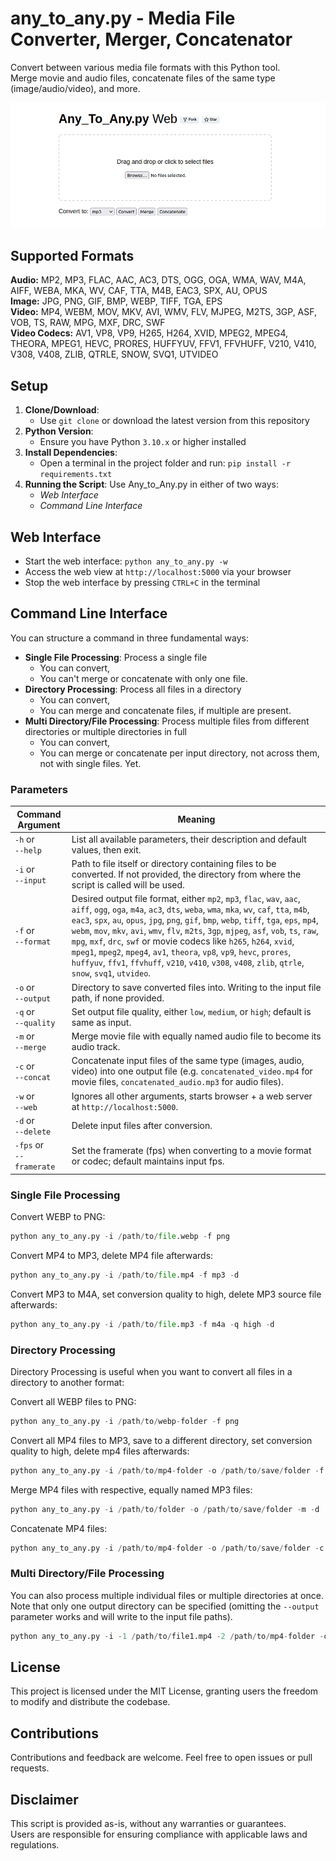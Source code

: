 # any_to_any.py - Media File Converter, Merger, Concatenator

Convert between various media file formats with this Python tool.<br>
Merge movie and audio files, concatenate files of the same type (image/audio/video), and more.

![screenshot](./img/Any-to-Any-Web.png)

## Supported Formats
**Audio:** MP2, MP3, FLAC, AAC, AC3, DTS, OGG, OGA, WMA, WAV, M4A, AIFF, WEBA, MKA, WV, CAF, TTA, M4B, EAC3, SPX, AU, OPUS<br>
**Image:** JPG, PNG, GIF, BMP, WEBP, TIFF, TGA, EPS<br>
**Video:** MP4, WEBM, MOV, MKV, AVI, WMV, FLV, MJPEG, M2TS, 3GP, ASF, VOB, TS, RAW, MPG, MXF, DRC, SWF<br>
**Video Codecs:** AV1, VP8, VP9, H265, H264, XVID, MPEG2, MPEG4, THEORA, MPEG1, HEVC, PRORES, HUFFYUV, FFV1, FFVHUFF, V210, V410, V308, V408, ZLIB, QTRLE, SNOW, SVQ1, UTVIDEO

## Setup
1. **Clone/Download**:
   - Use `git clone` or download the latest version from this repository
2. **Python Version**:
   - Ensure you have Python `3.10.x` or higher installed
3. **Install Dependencies**:
   - Open a terminal in the project folder and run: `pip install -r requirements.txt`
4. **Running the Script**:
   Use Any_to_Any.py in either of two ways:
   - *Web Interface*
   - *Command Line Interface*

## Web Interface
- Start the web interface: `python any_to_any.py -w`
- Access the web view at `http://localhost:5000` via your browser
- Stop the web interface by pressing `CTRL+C` in the terminal

## Command Line Interface
You can structure a command in three fundamental ways:
- **Single File Processing**: Process a single file
   - You can convert,
   - You can't merge or concatenate with only one file.
- **Directory Processing**: Process all files in a directory
   - You can convert,
   - You can merge and concatenate files, if multiple are present.
- **Multi Directory/File Processing**: Process multiple files from different directories or multiple directories in full
   - You can convert,
   - You can merge or concatenate per input directory, not across them, not with single files. Yet.

### Parameters

| Command Argument                | Meaning |
| ----------------------- | ------- |
| `-h` or </br>`--help`        | List all available parameters, their description and default values, then exit. |
| `-i` or </br>`--input`       | Path to file itself or directory containing files to be converted. If not provided, the directory from where the script is called will be used. |
| `-f` or </br>`--format`      | Desired output file format, either `mp2`, `mp3`, `flac`, `wav`, `aac`, `aiff`, `ogg`, `oga`, `m4a`, `ac3`, `dts`, `weba`, `wma`, `mka`, `wv`, `caf`, `tta`, `m4b`, `eac3`, `spx`, `au`, `opus`, `jpg`, `png`, `gif`, `bmp`, `webp`, `tiff`, `tga`, `eps`, `mp4`, `webm`, `mov`, `mkv`, `avi`, `wmv`, `flv`, `m2ts`, `3gp`, `mjpeg`, `asf`, `vob`, `ts`, `raw`, `mpg`, `mxf`, `drc`, `swf` or movie codecs like `h265`, `h264`, `xvid`, `mpeg1`, `mpeg2`, `mpeg4`, `av1`, `theora`, `vp8`, `vp9`, `hevc`, `prores`, `huffyuv`, `ffv1`, `ffvhuff`, `v210`, `v410`, `v308`, `v408`, `zlib`, `qtrle`, `snow`, `svq1`, `utvideo`. |
| `-o` or </br>`--output`      | Directory to save converted files into. Writing to the input file path, if none provided. |
| `-q` or </br>`--quality`     | Set output file quality, either `low`, `medium`, or `high`; default is same as input. |
| `-m` or </br>`--merge`       | Merge movie file with equally named audio file to become its audio track. |
| `-c` or </br>`--concat`      | Concatenate input files of the same type (images, audio, video) into one output file (e.g. `concatenated_video.mp4` for movie files, `concatenated_audio.mp3` for audio files). |
| `-w` or </br>`--web`         | Ignores all other arguments, starts browser + a web server at `http://localhost:5000`. |
| `-d` or </br>`--delete`      | Delete input files after conversion. |
| `-fps` or</br>`--framerate` | Set the framerate (fps) when converting to a movie format or codec; default maintains input fps. |

### Single File Processing
Convert WEBP to PNG:
```python
python any_to_any.py -i /path/to/file.webp -f png
```

Convert MP4 to MP3, delete MP4 file afterwards:
```python
python any_to_any.py -i /path/to/file.mp4 -f mp3 -d
```

Convert MP3 to M4A, set conversion quality to high, delete MP3 source file afterwards:
```python
python any_to_any.py -i /path/to/file.mp3 -f m4a -q high -d
```

### Directory Processing
Directory Processing is useful when you want to convert all files in a directory to another format:

Convert all WEBP files to PNG:
```python
python any_to_any.py -i /path/to/webp-folder -f png
```

Convert all MP4 files to MP3, save to a different directory, set conversion quality to high, delete mp4 files afterwards:
```python
python any_to_any.py -i /path/to/mp4-folder -o /path/to/save/folder -f mp3 -q high -d
```

Merge MP4 files with respective, equally named MP3 files:
```python
python any_to_any.py -i /path/to/folder -o /path/to/save/folder -m -d
```

Concatenate MP4 files:
```python
python any_to_any.py -i /path/to/mp4-folder -o /path/to/save/folder -c -d
```

### Multi Directory/File Processing
You can also process multiple individual files or multiple directories at once.<br>
Note that only one output directory can be specified (omitting the `--output` parameter works and will write to the input file paths).
```python
python any_to_any.py -i -1 /path/to/file1.mp4 -2 /path/to/mp4-folder -o /path/to/output-folder -f mp3
```

## License
This project is licensed under the MIT License, granting users the freedom to modify and distribute the codebase.

## Contributions
Contributions and feedback are welcome. Feel free to open issues or pull requests.

## Disclaimer
This script is provided as-is, without any warranties or guarantees.<br>
Users are responsible for ensuring compliance with applicable laws and regulations.
